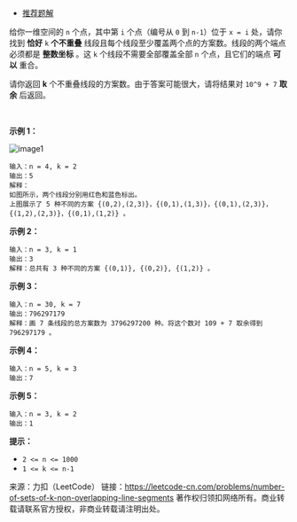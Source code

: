 * [推荐题解](https://leetcode-cn.com/problems/number-of-sets-of-k-non-overlapping-line-segments/solution/da-xiao-wei-k-de-bu-zhong-die-xian-duan-de-shu-mu-/)

给你一维空间的 ```n``` 个点，其中第 ```i``` 个点（编号从 ```0``` 到 ```n-1```）位于 ```x = i``` 处，请你找到 **恰好** ```k``` **个不重叠** 线段且每个线段至少覆盖两个点的方案数。线段的两个端点必须都是 **整数坐标** 。这 ```k``` 个线段不需要全部覆盖全部 ```n``` 个点，且它们的端点 **可以** 重合。

请你返回 **k** 个不重叠线段的方案数。由于答案可能很大，请将结果对 ```10^9 + 7``` **取余** 后返回。

 

**示例 1：**

![image1](https://github.com/Zhenghao-Liu/LeetCode_problem-and-solution/blob/master/1621.大小为K的不重叠线段的数目/1621_1.png)
```
输入：n = 4, k = 2
输出：5
解释：
如图所示，两个线段分别用红色和蓝色标出。
上图展示了 5 种不同的方案 {(0,2),(2,3)}，{(0,1),(1,3)}，{(0,1),(2,3)}，{(1,2),(2,3)}，{(0,1),(1,2)} 。
```
**示例 2：**
```
输入：n = 3, k = 1
输出：3
解释：总共有 3 种不同的方案 {(0,1)}, {(0,2)}, {(1,2)} 。
```
**示例 3：**
```
输入：n = 30, k = 7
输出：796297179
解释：画 7 条线段的总方案数为 3796297200 种。将这个数对 109 + 7 取余得到 796297179 。
```
**示例 4：**
```
输入：n = 5, k = 3
输出：7
```
**示例 5：**
```
输入：n = 3, k = 2
输出：1
```

**提示：**

* ```2 <= n <= 1000```
* ```1 <= k <= n-1```

来源：力扣（LeetCode）
链接：https://leetcode-cn.com/problems/number-of-sets-of-k-non-overlapping-line-segments
著作权归领扣网络所有。商业转载请联系官方授权，非商业转载请注明出处。
